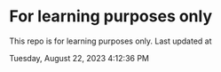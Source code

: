 # For learning purposes only
This repo is for learning purposes only.
Last updated at

Tuesday, August 22, 2023 4:12:36 PM

